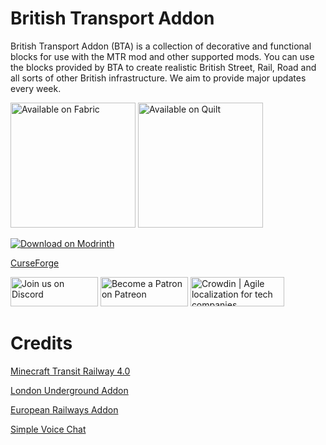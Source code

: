 # British Transport Addon

British Transport Addon (BTA) is a collection of decorative and functional blocks for use with the MTR mod and other supported mods.
You can use the blocks provided by BTA to create realistic British Street, Rail, Road and all sorts of other British
infrastructure. We aim to provide major updates every week.

<a href="https://fabricmc.net/" rel="nofollow"><img src="https://camo.githubusercontent.com/607921ac1756cf04710d06279fbf9f934b3b3f6435ac29d408a12bf4c2015b1b/68747470733a2f2f63646e2e6a7364656c6976722e6e65742f6e706d2f40696e746572677261762f646576696e732d62616467657340332f6173736574732f636f7a792f737570706f727465642f6661627269635f3634682e706e67" alt="Available on Fabric" width="200" data-canonical-src="https://cdn.jsdelivr.net/npm/@intergrav/devins-badges@3/assets/cozy/supported/fabric_64h.png" style="max-width: 100%;"></a>
<a href="https://quiltmc.org/" rel="nofollow"><img src="https://camo.githubusercontent.com/54982f99b75042c883aa329e241904750f0843afc022d6bc7b0eb5a7993b25a7/68747470733a2f2f63646e2e6a7364656c6976722e6e65742f6e706d2f40696e746572677261762f646576696e732d62616467657340332f6173736574732f636f7a792f737570706f727465642f7175696c745f3634682e706e67" alt="Available on Quilt" width="200" data-canonical-src="https://cdn.jsdelivr.net/npm/@intergrav/devins-badges@3/assets/cozy/supported/quilt_64h.png" style="max-width: 100%;"></a>


<a href="https://modrinth.com/mod/bta" rel="nofollow"><img src="https://raw.githubusercontent.com/Prospector/badges/master/modrinth-badge-72h-padded.png" alt="Download on Modrinth"></a>

[CurseForge](https://legacy.curseforge.com/minecraft/mc-mods/jesses-transit-addon)

<a href="https://discord.gg/dHbppMjwRF" rel="nofollow"><img style="width:140px;height:47px" src="https://raw.githubusercontent.com/jonafanho/Minecraft-Transit-Railway/master/images/footer/join-us-on-discord.png" alt="Join us on Discord"></a>
<a href="https://www.patreon.com/minecraft_transit_railway" rel="nofollow"><img style="width:140px;height:47px" src="https://raw.githubusercontent.com/jonafanho/Minecraft-Transit-Railway/master/images/footer/become-a-patron-on-patreon.png" alt="Become a Patron on Patreon"></a>
<a href="https://crowdin.com/project/jta" rel="nofollow"><img style="width:150px;height:47px" src="https://badges.crowdin.net/badge/light/crowdin-on-dark.png" srcset="https://badges.crowdin.net/badge/light/crowdin-on-dark.png 1x,https://badges.crowdin.net/badge/light/crowdin-on-dark@2x.png 2x" alt="Crowdin | Agile localization for tech companies" /></a>

# Credits

[Minecraft Transit Railway 4.0](https://github.com/minecraft-transit-railway/minecraft-transit-railway/tree/4.0.0)

[London Underground Addon](https://github.com/cherbert/mtr-london-underground-addon/tree/4.0.0)

[European Railways Addon](https://github.com/polserull/European-Railways-Addon/tree/master)

[Simple Voice Chat](https://github.com/henkelmax/simple-voice-chat)
